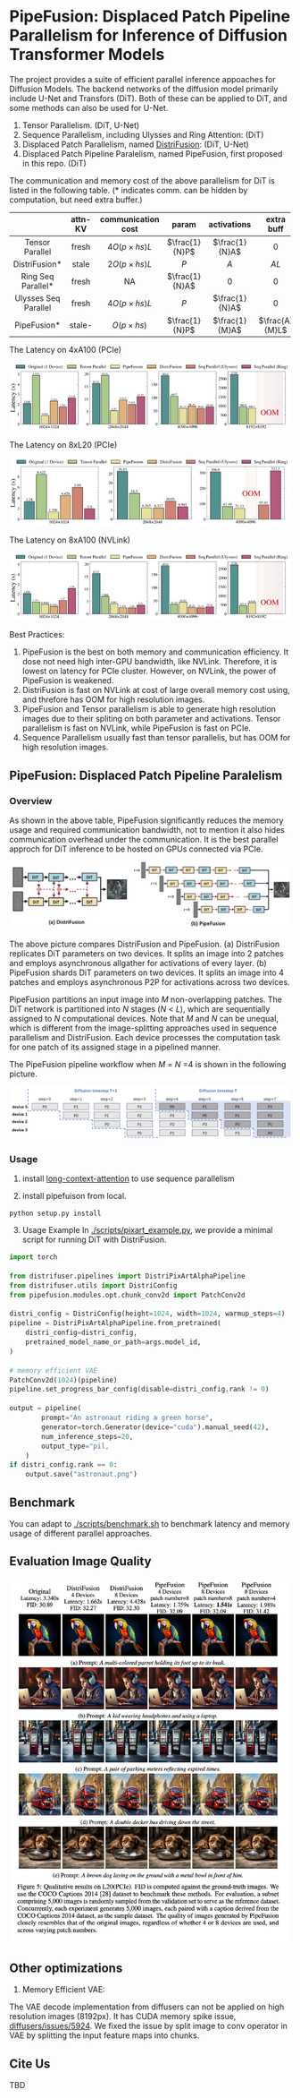 # PipeFusion: Displaced Patch Pipeline Parallelism for Inference of Diffusion Transformer Models

The project provides a suite of efficient parallel inference appoaches for Diffusion Models.
The backend networks of the diffusion model primarily include U-Net and Transfors (DiT). Both of these can be applied to DiT, and some methods can also be used for U-Net.

1. Tensor Parallelism. (DiT, U-Net)
2. Sequence Parallelism, including Ulysses and Ring Attention: (DiT)
3. Displaced Patch Parallelism, named [DistriFusion](https://arxiv.org/abs/2402.19481): (DiT, U-Net)
4. Displaced Patch Pipeline Paralelism, named PipeFusion, first proposed in this repo. (DiT)

The communication and memory cost of the above parallelism for DiT is listed in the following table. (* indicates comm. can be hidden by computation, but need extra buffer.)


|          | attn-KV | communication cost | param | activations | extra buff |
|:--------:|:-------:|:-----------------:|:-----:|:-----------:|:----------:|
| Tensor Parallel | fresh | $4O(p \times hs)L$ | $\frac{1}{N}P$ | $\frac{1}{N}A$ | 0 |
| DistriFusion* | stale | $2O(p \times hs)L$ | $P$ | $A$ | $AL$ |
| Ring Seq Parallel* | fresh | NA | $\frac{1}{N}A$ | 0 | 0 |
| Ulysses Seq Parallel | fresh | $4O(p \times hs)L$ | $P$ | $\frac{1}{N}A$ | 0 |
| PipeFusion* | stale- | $O(p \times hs)$ | $\frac{1}{N}P$ | $\frac{1}{M}A$ | $\frac{A}{M}L$ |

The Latency on 4xA100 (PCIe)

<div align="center">
    <img src="./assets/latency-A100-PCIe.jpg" alt="A100 PCIe latency">
</div>

The Latency on 8xL20 (PCIe)

<div align="center">
    <img src="./assets/latency-L20.jpg" alt="L20 latency">
</div>

The Latency on 8xA100 (NVLink)

<div align="center">
    <img src="./assets/latency-A100-NVLink.jpg" alt="latency-A100-NVLink">
</div>

Best Practices:

1. PipeFusion is the best on both memory and communication efficiency. It dose not need high inter-GPU bandwidth, like NVLink. Therefore, it is lowest on latency for PCIe cluster. However, on NVLink, the power of PipeFusion is weakened.
2. DistriFusion is fast on NVLink at cost of large overall memory cost using, and threfore has OOM for high resolution images.
3. PipeFusion and Tensor parallelism is able to generate high resolution images due to their spliting on both parameter and activations. Tensor parallelism is fast on NVLink, while PipeFusion is fast on PCIe. 
4. Sequence Parallelism usually fast than tensor parallelis, but has OOM for 
high resolution images.


##  PipeFusion: Displaced Patch Pipeline Paralelism

### Overview

As shown in the above table, PipeFusion significantly reduces the memory usage and required communication bandwidth, not to mention it also hides communication overhead under the communication.
It is the best parallel approch for DiT inference to be hosted on GPUs connected via PCIe.

<div align="center">
    <img src="./assets/pipefusion_overview.png" alt="PipeFusion Image">
</div>

The above picture compares DistriFusion and PipeFusion.
(a) DistriFusion replicates DiT parameters on two devices. 
It splits an image into 2 patches and employs asynchronous allgather for activations of every layer.
(b) PipeFusion shards DiT parameters on two devices.
It splits an image into 4 patches and employs asynchronous P2P for activations across two devices.


PipeFusion partitions an input image into $M$ non-overlapping patches.
The DiT network is partitioned into $N$ stages ($N$ < $L$), which are sequentially assigned to $N$ computational devices. 
Note that $M$ and $N$ can be unequal, which is different from the image-splitting approaches used in sequence parallelism and DistriFusion.
Each device processes the computation task for one patch of its assigned stage in a pipelined manner. 

The PipeFusion pipeline workflow when $M$ = $N$ =4 is shown in the following picture.

<div align="center">
    <img src="./assets/pipeline.png" alt="Pipeline Image">
</div>


### Usage

1. install [long-context-attention](https://github.com/feifeibear/long-context-attention) to use sequence parallelism

2. install pipefuison from local.
```
python setup.py install
```

3. Usage Example
In [./scripts/pixart_example.py](./scripts/pixart_example.py), we provide a minimal script for running DiT with DistriFusion.

```python
import torch

from distrifuser.pipelines import DistriPixArtAlphaPipeline
from distrifuser.utils import DistriConfig
from pipefusion.modules.opt.chunk_conv2d import PatchConv2d

distri_config = DistriConfig(height=1024, width=1024, warmup_steps=4)
pipeline = DistriPixArtAlphaPipeline.from_pretrained(
    distri_config=distri_config,
    pretrained_model_name_or_path=args.model_id,
)

# memory efficient VAE
PatchConv2d(1024)(pipeline)
pipeline.set_progress_bar_config(disable=distri_config.rank != 0)

output = pipeline(
        prompt="An astronaut riding a green horse",
        generator=torch.Generator(device="cuda").manual_seed(42),
        num_inference_steps=20,
        output_type="pil,
    )
if distri_config.rank == 0:
    output.save("astronaut.png")
```

## Benchmark

You can  adapt to [./scripts/benchmark.sh](./scripts/benchmark.sh) to benchmark latency and memory usage of different parallel approaches.

## Evaluation Image Quality

<div align="center">
    <img src="./assets/image_quality.png" alt="image_quality">
</div>


## Other optimizations

1. Memory Efficient VAE: 

The VAE decode implementation from diffusers can not be applied on high resolution images (8192px).
It has CUDA memory spike issue, [diffusers/issues/5924](https://github.com/huggingface/diffusers/issues/5924). 
We fixed the issue by split image to conv operator in VAE by splitting the input feature maps into chunks.


## Cite Us
TBD